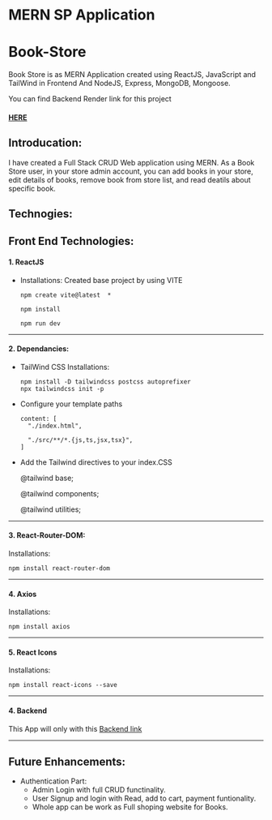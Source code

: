 # MERN SP Application

# Book-Store
Book Store is as MERN Application created using ReactJS, JavaScript and TailWind in Frontend And NodeJS, Express, MongoDB, Mongoose.

You can find Backend Render link for this project 
#### [HERE](https://mern-project-backend-58df.onrender.com)

## Introducation:

I have created a Full Stack CRUD Web application using MERN. 
As a Book Store user, in your store admin account, you can add books in your store, edit details of books, remove book from store list, and read deatils about specific book. 

## Technogies: 
 
## Front End Technologies:

#### 1.  ReactJS
  - Installations:
   Created base project by using VITE

    ```
    npm create vite@latest  * 

    npm install

    npm run dev
    ```
----------------------------------------------------------------------------------------------------------------------
#### 2.  Dependancies:
  - TailWind CSS Installations:
    ```
    npm install -D tailwindcss postcss autoprefixer
    npx tailwindcss init -p
    ```
  - Configure your template paths

    ```
    content: [
      "./index.html",

      "./src/**/*.{js,ts,jsx,tsx}",
    ]
    ```
  - Add the Tailwind directives to your index.CSS

    
    @tailwind base;

    @tailwind components;

    @tailwind utilities;
    
----------------------------------------------------------------------------------------------------------------------
#### 3. React-Router-DOM: 
  Installations:

    
    npm install react-router-dom
    
----------------------------------------------------------------------------------------------------------------------
#### 4. Axios 
  Installations:

    
    npm install axios
    
----------------------------------------------------------------------------------------------------------------------
#### 5. React Icons  
  Installations:

    
    npm install react-icons --save
    

----------------------------------------------------------------------------------------------------------------------
#### 4. Backend

This App will only with this [Backend link](https://github.com/AnujaBujurge29/final_project_backend.git)

----------------------------------------------------------------------------------------------------------------------

## Future Enhancements:
  - Authentication Part:
    - Admin Login with full CRUD functinality.
    - User Signup and login with Read, add to cart, payment funtionality. 
    - Whole app can be work as Full shoping website for Books.